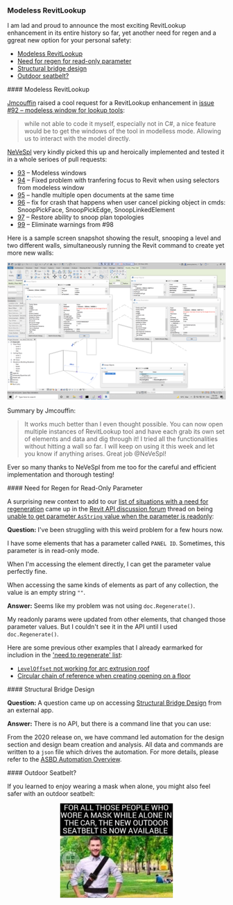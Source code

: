 <head>
<meta http-equiv="Content-Type" content="text/html; charset=utf-8">
<link rel="stylesheet" type="text/css" href="bc.css">
<script src="https://cdn.rawgit.com/google/code-prettify/master/loader/run_prettify.js" type="text/javascript"></script>
</head>

<!---

- Modeless RevitLookup
  RevitLookup_modeless.png

- need for regen:
  https://forums.autodesk.com/t5/revit-api-forum/unable-to-get-parameter-asstring-value-when-the-parameter-is/m-p/10713499#M59301

- need for regen
  [LevelOffset not working for Arc extrusion Roof](https://forums.autodesk.com/t5/revit-api-forum/leveloffset-not-working-for-arc-extrusion-roof/m-p/7681949)
  [circular chain of reference when creating opening on a floor](https://forums.autodesk.com/t5/revit-api-forum/error-circular-chain-of-reference-when-creating-opening-on-a/td-p/7681213)

- Structural Bridge Design
  18288465 Accessing Bridge design from external app
  Accessing Structural Bridge Design from external app
  There is no API. But there is a command line that you can use:
  From 2020 release we have command led automation for the design section and design beam creation and analysis.  All data and commands are written to a json file which drives the automation.  For more details refer here.
  https://help.autodesk.com/view/SBRDES/ENU/?guid=ASBD_Automation_Overview_html

- img/outdoor_seatbelt.jpg

twitter:

add #thebuildingcoder

 the #RevitAPI #DynamoBim @AutodeskForge @AutodeskRevit #bim #ForgeDevCon 

&ndash; 
...

linkedin:

#bim #DynamoBim #ForgeDevCon #Revit #API #IFC #SDK #AI #VisualStudio #Autodesk #AEC #adsk

the [Revit API discussion forum](http://forums.autodesk.com/t5/revit-api-forum/bd-p/160) thread

<center>
<img src="img/" alt="" title="" width="600"/>
<p style="font-size: 80%; font-style:italic"></p>
</center>

**Question:** 

**Answer:**

**Response:**  

Many thanks to  for this very helpful explanation!

<pre class="code">
</pre>

-->

### Modeless RevitLookup

I am lad and proud to announce the most exciting RevitLookup enhancement in its entire history so far, yet another need for regen and a ggreat new option for your personal safety:

- [Modeless RevitLookup](#2)
- [Need for regen for read-only parameter](#3)
- [Structural bridge design](#4)
- [Outdoor seatbelt?](#5)

####<a name="2"></a> Modeless RevitLookup

[Jmcouffin](https://jmcouffin.com) raised a
cool request for a RevitLookup enhancement
in [issue #92 &ndash; modeless window for lookup tools](https://github.com/jeremytammik/RevitLookup/issues/92):

> while not able to code it myself, especially not in C#, a nice feature would be to get the windows of the tool in modelless mode.
Allowing us to interact with the model directly.

[NeVeSpl](https://github.com/NeVeSpl) very kindly picked this up and heroically implemented and tested it in a whole serioes of pull requests:

- [93](https://github.com/jeremytammik/RevitLookup/pull/93) &ndash; Modeless windows
- [94](https://github.com/jeremytammik/RevitLookup/pull/94) &ndash; Fixed problem with tranfering focus to Revit when using selectors from modeless window
- [95](https://github.com/jeremytammik/RevitLookup/pull/95) &ndash; handle multiple open documents at the same time
- [96](https://github.com/jeremytammik/RevitLookup/pull/96) &ndash; fix for crash that happens when user cancel picking object in cmds: SnoopPickFace, SnoopPickEdge, SnoopLinkedElement
- [97](https://github.com/jeremytammik/RevitLookup/pull/97) &ndash; Restore ability to snoop plan topologies
- [99](https://github.com/jeremytammik/RevitLookup/pull/99) &ndash; Eliminate warnings from #98

Here is a sample screen snapshot showing the result, snooping a level and two different walls, simultaneously running the Revit command to create yet more new walls:

<center>
<img src="img/RevitLookup_modeless.png" alt="Modeless RevitLookup" title="Modeless RevitLookup" width="600"/> <!-- 3360 -->
</center>

Summary by Jmcouffin:

> It works much better than I even thought possible.
You can now open multiple instances of RevitLookup tool and have each grab its own set of elements and data and dig through it!
I tried all the functionalities without hitting a wall so far.
I will keep on using it this week and let you know if anything arises.
Great job @NeVeSpl!

Ever so many thanks to NeVeSpl from me too for the careful and efficient implementation and thorough testing!

####<a name="3"></a> Need for Regen for Read-Only Parameter

A surprising new context to add to
our [list of situations with a need for regeneration](https://thebuildingcoder.typepad.com/blog/about-the-author.html#5.33) came up in
the [Revit API discussion forum](http://forums.autodesk.com/t5/revit-api-forum/bd-p/160) thread
on being [unable to get parameter `AsString` value when the parameter is readonly](https://forums.autodesk.com/t5/revit-api-forum/unable-to-get-parameter-asstring-value-when-the-parameter-is/m-p/10713499):

**Question:** I've been struggling with this weird problem for a few hours now.

I have some elements that has a parameter called `PANEL ID`.
Sometimes, this parameter is in read-only mode.

When I'm accessing the element directly, I can get the parameter value perfectly fine.

When accessing the same kinds of elements as part of any collection, the value is an empty string `""`.

**Answer:** Seems like my problem was not using `doc.Regenerate()`.

My readonly params were updated from other elements, that changed those parameter values.
But I couldn't see it in the API until I used `doc.Regenerate()`.

Here are some previous other examples that I already earmarked for includion in
the ['need to regenerate' list](https://thebuildingcoder.typepad.com/blog/about-the-author.html#5.33):

- [`LevelOffset` not working for arc extrusion roof](https://forums.autodesk.com/t5/revit-api-forum/leveloffset-not-working-for-arc-extrusion-roof/m-p/7681949)
- [Circular chain of reference when creating opening on a floor](https://forums.autodesk.com/t5/revit-api-forum/error-circular-chain-of-reference-when-creating-opening-on-a/td-p/7681213)

####<a name="4"></a> Structural Bridge Design

**Question:** A question came up on
accessing [Structural Bridge Design](https://www.autodesk.com/products/structural-bridge-design/overview) from
an external app.

**Answer:** There is no API, but there is a command line that you can use:

From the 2020 release on, we have command led automation for the design section and design beam creation and analysis.
All data and commands are written to a `json` file which drives the automation.
For more details, please refer
to the [ASBD Automation Overview](https://help.autodesk.com/view/SBRDES/ENU/?guid=ASBD_Automation_Overview_html).

####<a name="5"></a> Outdoor Seatbelt?

If you learned to enjoy wearing a mask when alone, you might also feel safer with an outdoor seatbelt:

<center>
<img src="img/outdoor_seatbelt.jpg" alt="Outdoor seatbelt" title="Outdoor seatbelt" width="260"/> <!-- 1843 -->
</center>

